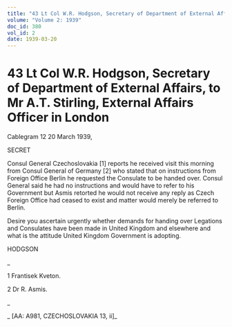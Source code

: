 ```yaml
---
title: "43 Lt Col W.R. Hodgson, Secretary of Department of External Affairs, to Mr A.T. Stirling, External Affairs Officer in London"
volume: "Volume 2: 1939"
doc_id: 380
vol_id: 2
date: 1939-03-20
---
```


# 43 Lt Col W.R. Hodgson, Secretary of Department of External Affairs, to Mr A.T. Stirling, External Affairs Officer in London

Cablegram 12 20 March 1939,

SECRET

Consul General Czechoslovakia [1] reports he received visit this morning from Consul General of Germany [2] who stated that on instructions from Foreign Office Berlin he requested the Consulate to be handed over. Consul General said he had no instructions and would have to refer to his Government but Asmis retorted he would not receive any reply as Czech Foreign Office had ceased to exist and matter would merely be referred to Berlin.

Desire you ascertain urgently whether demands for handing over Legations and Consulates have been made in United Kingdom and elsewhere and what is the attitude United Kingdom Government is adopting.

HODGSON

_

1 Frantisek Kveton.

2 Dr R. Asmis.

_

_ [AA: A981, CZECHOSLOVAKIA 13, ii]_
